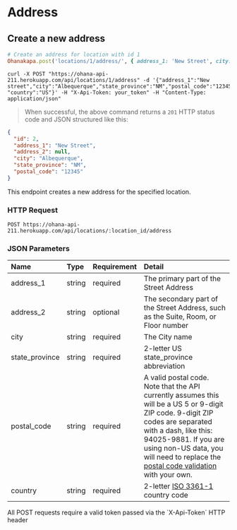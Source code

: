 # Address

## Create a new address

```ruby
# Create an address for location with id 1
Ohanakapa.post('locations/1/address/', { address_1: 'New Street', city: 'Albequerque', state_province: 'NM', postal_code: '12345', country: 'US' })
```

```shell
curl -X POST "https://ohana-api-211.herokuapp.com/api/locations/1/address" -d '{"address_1":"New street","city":"Albequerque","state_province":"NM","postal_code":"12345", "country":"US"}' -H "X-Api-Token: your_token" -H "Content-Type: application/json"
```

> When successful, the above command returns a `201` HTTP status code and JSON
> structured like this:

```json
{
  "id": 2,
  "address_1": "New Street",
  "address_2": null,
  "city": "Albequerque",
  "state_province": "NM",
  "postal_code": "12345"
}
```

This endpoint creates a new address for the specified location.

### HTTP Request

`POST https://ohana-api-211.herokuapp.com/api/locations/:location_id/address`

### JSON Parameters

| Name | Type | Requirement | Detail |
|:-----|:-----|:---------|:-------|
| address_1 | string | required | The primary part of the Street Address |
| address_2 | string | optional | The secondary part of the Street Address, such as the Suite, Room, or Floor number |
| city | string | required | The City name |
| state_province | string | required | 2-letter US state_province abbreviation |
| postal_code | string | required | A valid postal code. Note that the API currently assumes this will be a US 5 or 9-digit ZIP code. 9-digit ZIP codes are separated with a dash, like this: 94025-9881. If you are using non-US data, you will need to replace the [postal code validation](https://github.com/codeforamerica/ohana-api/blob/master/app/validators/zip_validator.rb) with your own. |
| country | string | required | 2-letter [ISO 3361-1](http://en.wikipedia.org/wiki/ISO_3166-1_alpha-2) country code |

<aside class="warning">All POST requests require a valid token passed via the
`X-Api-Token` HTTP header</aside>
